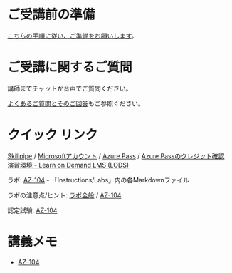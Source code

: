 
# ご受講前の準備

[こちらの手順に従い、ご準備をお願いします](prep/README.md)。

# ご受講に関するご質問

講師までチャットか音声でご質問ください。

[よくあるご質問とそのご回答](faq.md)もご参照ください。

# クイック リンク

[Skillpipe](https://www.skillpipe.com/) / [Microsoftアカウント](https://account.microsoft.com/account/Account) / [Azure Pass](https://www.microsoftazurepass.com/) / [Azure Passのクレジット確認](https://www.microsoftazuresponsorships.com/balance)
[演習環境 - Learn on Demand LMS (LODS)](https://tsfb.learnondemand.net/) 

ラボ: [AZ-104](https://github.com/MicrosoftLearning/AZ-104JA-MicrosoftAzureAdministrator) - 「Instructions/Labs」内の各Markdownファイル

ラボの注意点/ヒント: [ラボ全般](lab.md) / [AZ-104](AZ-104/lab.md)

認定試験: [AZ-104](https://docs.microsoft.com/ja-jp/learn/certifications/exams/az-104)

# 講義メモ

- [AZ-104](AZ-104/README.md)
